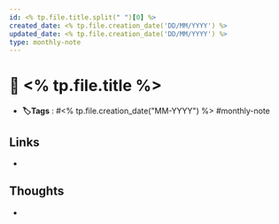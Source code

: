 ```yaml
---
id: <% tp.file.title.split(" ")[0] %>
created_date: <% tp.file.creation_date('DD/MM/YYYY') %>
updated_date: <% tp.file.creation_date('DD/MM/YYYY') %>
type: monthly-note
---
```


# 📅 <% tp.file.title %>
- **🏷️Tags** :  #<% tp.file.creation_date("MM-YYYY") %>  #monthly-note 
## Links
- 

## Thoughts
- 